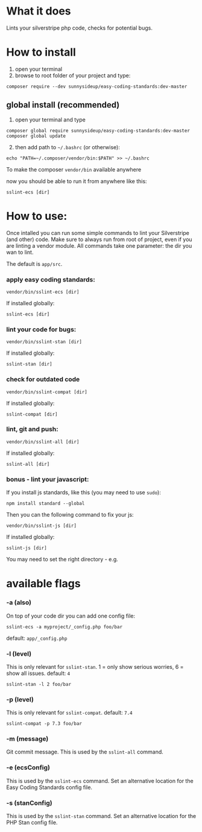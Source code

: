 # What it does

Lints your silverstripe php code, checks for potential bugs.

# How to install

1. open your terminal
2. browse to root folder of your project and type:
 ```shell
composer require --dev sunnysideup/easy-coding-standards:dev-master
 ```

## global install (recommended)

1. open your terminal and type
```shell
composer global require sunnysideup/easy-coding-standards:dev-master
composer global update
```

2. then add path to `~/.bashrc` (or otherwise):
```shell
echo "PATH=~/.composer/vendor/bin:$PATH" >> ~/.bashrc
```
To make the composer `vendor/bin` available anywhere

now you should be able to run it from anywhere like this:
```shell
sslint-ecs [dir]
```


# How to use:
Once intalled you can run some simple commands to lint your Silverstripe (and other) code.
Make sure to always run from root of project, even if you are linting a vendor module.
All commands take one parameter: the dir you wan to lint.

The default is `app/src`.


### apply easy coding standards:
```shell
vendor/bin/sslint-ecs [dir]
```

If installed globally:
```shell
sslint-ecs [dir]
```

### lint your code for bugs:
```shell
vendor/bin/sslint-stan [dir]
```

If installed globally:
```shell
sslint-stan [dir]
```

### check for outdated code
```shell
vendor/bin/sslint-compat [dir]
```

If installed globally:
```shell
sslint-compat [dir]
```

### lint, git and push:
```shell
vendor/bin/sslint-all [dir]
```

If installed globally:
```shell
sslint-all [dir]
```

### bonus - lint your javascript:
If you install js standards, like this (you may need to use `sudo`):
```shell
npm install standard --global
```

Then you can the following command to fix your js:
```shell
vendor/bin/sslint-js [dir]
```

If installed globally:
```shell
sslint-js [dir]
```
You may need to set the right directory - e.g.

# available flags

### -a (also)
On top of your code dir you can add one config file:
```shell
sslint-ecs -a myproject/_config.php foo/bar
```
default: `app/_config.php`

### -l (level)
This is only relevant for `sslint-stan`.
1 = only show serious worries,
6 = show all issues.
default: `4`
```shell
sslint-stan -l 2 foo/bar
```


### -p (level)
This is only relevant for `sslint-compat`.
default: `7.4`
```shell
sslint-compat -p 7.3 foo/bar
```

### -m (message)
Git commit message. This is used by the `sslint-all` command.

### -e (ecsConfig)
This is used by the `sslint-ecs` command.
Set an alternative location for the Easy Coding Standards config file.

### -s (stanConfig)
This is used by the `sslint-stan` command.
Set an alternative location for the PHP Stan config file.
